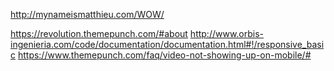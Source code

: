 http://mynameismatthieu.com/WOW/

https://revolution.themepunch.com/#about
http://www.orbis-ingenieria.com/code/documentation/documentation.html#!/responsive_basic
https://www.themepunch.com/faq/video-not-showing-up-on-mobile/#

